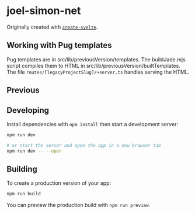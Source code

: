 # joel-simon-net

Originally created with [`create-svelte`](https://github.com/sveltejs/kit/tree/master/packages/create-svelte).

## Working with Pug templates

Pug templates are in src/lib/previousVersion/templates. The buildJade.mjs script compiles them to HTML in src/lib/previousVersion/builtTemplates. The file `routes/[legacyProjectSlug]/+server.ts` handles serving the HTML.

## Previous 

## Developing

Install dependencies with `npm install` then start a development server:

```bash
npm run dev

# or start the server and open the app in a new browser tab
npm run dev -- --open
```

## Building

To create a production version of your app:

```bash
npm run build
```

You can preview the production build with `npm run preview`.
